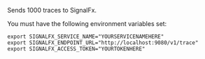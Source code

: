Sends 1000 traces to SignalFx.

You must have the following environment variables set:

```
export SIGNALFX_SERVICE_NAME="YOURSERVICENAMEHERE"
export SIGNALFX_ENDPOINT_URL="http://localhost:9080/v1/trace"
export SIGNALFX_ACCESS_TOKEN="YOURTOKENHERE"
```
